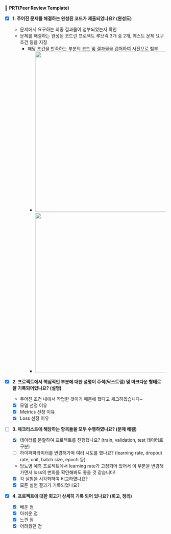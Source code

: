🔑 **PRT(Peer Review Template)**

- [x]  **1. 주어진 문제를 해결하는 완성된 코드가 제출되었나요? (완성도)**
    - 문제에서 요구하는 최종 결과물이 첨부되었는지 확인
    - 문제를 해결하는 완성된 코드란 프로젝트 루브릭 3개 중 2개, 
    퀘스트 문제 요구조건 등을 지칭
        - 해당 조건을 만족하는 부분의 코드 및 결과물을 캡쳐하여 사진으로 첨부
          - <img width="500px" src="https://github.com/Fermathj/Aiffel/assets/34268173/856b6a44-d789-404c-bf8c-d56a53a20ab8">
          - <img width="500px" src="https://github.com/Fermathj/Aiffel/assets/34268173/ff73e634-dd57-40f9-bb25-c9e86b6dcb80">

- [x]  **2. 프로젝트에서 핵심적인 부분에 대한 설명이 주석(닥스트링) 및 마크다운 형태로 잘 기록되어있나요? (설명)**
    - 주어진 조건 내에서 작업한 것이기 때문에 했다고 체크하겠습니다~
    - [x]  모델 선정 이유
    - [x]  Metrics 선정 이유
    - [x]  Loss 선정 이유

- [ ]  **3. 체크리스트에 해당하는 항목들을 모두 수행하였나요? (문제 해결)**
    - [x]  데이터를 분할하여 프로젝트를 진행했나요? (train, validation, test 데이터로 구분)
    - [ ]  하이퍼파라미터를 변경해가며 여러 시도를 했나요? (learning rate, dropout rate, unit, batch size, epoch 등)
      - 당뇨병 예측 프로젝트에서 learning rate가 고정되어 있어서 이 부분을 변경해가면서 loss의 변화를 확인해봐도 좋을 것 같습니다!
    - [x]  각 실험을 시각화하여 비교하였나요?
    - [x]  모든 실험 결과가 기록되었나요?

- [x]  **4. 프로젝트에 대한 회고가 상세히 기록 되어 있나요? (회고, 정리)**
    - [x]  배운 점
    - [x]  아쉬운 점
    - [x]  느낀 점
    - [x]  어려웠던 점
